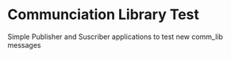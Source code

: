 # Communciation Library Test

Simple Publisher and Suscriber applications to test new comm_lib messages
